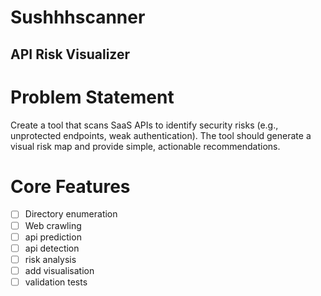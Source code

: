 # Sushhhscanner
## API Risk Visualizer

# Problem Statement
Create a tool that scans SaaS APIs to identify security risks (e.g., unprotected endpoints, weak authentication). The tool should generate a visual risk map and provide simple, actionable recommendations.

# Core Features

- [ ] Directory enumeration  
- [ ] Web crawling  
- [ ] api prediction  
- [ ] api detection  
- [ ] risk analysis  
- [ ] add visualisation  
- [ ] validation tests  
